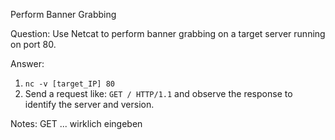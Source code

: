 Perform Banner Grabbing

Question: Use Netcat to perform banner grabbing on a target server running on port 80.

Answer:

1. `nc -v [target_IP] 80`
2. Send a request like: `GET / HTTP/1.1` and observe the response to identify the server and version. 

Notes: GET ... wirklich eingeben
